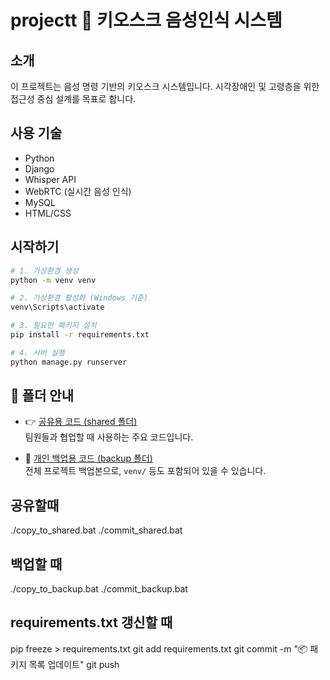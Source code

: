 # projectt 🎤 키오스크 음성인식 시스템

## 소개
이 프로젝트는 음성 명령 기반의 키오스크 시스템입니다. 시각장애인 및 고령층을 위한 접근성 중심 설계를 목표로 합니다.

## 사용 기술
- Python
- Django
- Whisper API
- WebRTC (실시간 음성 인식)
- MySQL
- HTML/CSS

## 시작하기
```bash
# 1. 가상환경 생성
python -m venv venv

# 2. 가상환경 활성화 (Windows 기준)
venv\Scripts\activate

# 3. 필요한 패키지 설치
pip install -r requirements.txt

# 4. 서버 실행
python manage.py runserver

```


## 📁 폴더 안내

- 👉 [공유용 코드 (shared 폴더)](https://github.com/ddoing11/projectt/tree/main/shared)  
  팀원들과 협업할 때 사용하는 주요 코드입니다.

- 🔐 [개인 백업용 코드 (backup 폴더)](https://github.com/ddoing11/projectt/tree/main/backup)  
  전체 프로젝트 백업본으로, `venv/` 등도 포함되어 있을 수 있습니다.


## 공유할때
./copy_to_shared.bat
./commit_shared.bat

## 백업할 때
./copy_to_backup.bat
./commit_backup.bat

## requirements.txt 갱신할 때
pip freeze > requirements.txt
git add requirements.txt
git commit -m "📦 패키지 목록 업데이트"
git push
